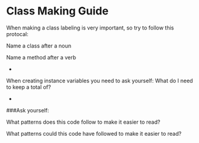 # Class Making Guide

When making a class labeling is very important, so try to follow this protocal:

Name a class after a noun

Name a method after a verb

-

When creating instance variables you need to ask yourself: What do I need to keep a total of?

-

###Ask yourself:

What patterns does this code follow to make it easier to read?

What patterns could this code have followed to make it easier to read?
